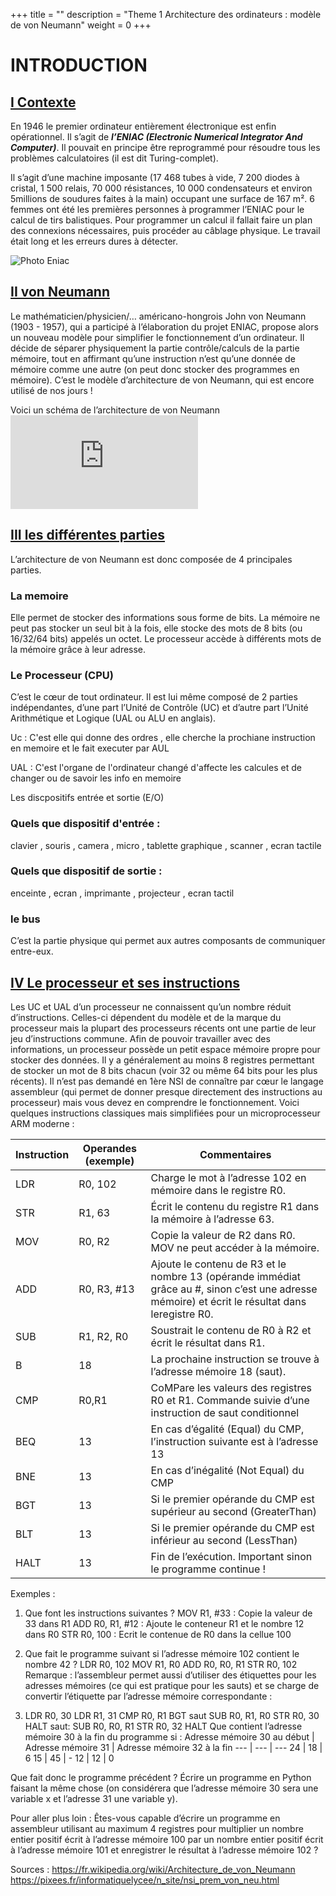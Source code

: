 +++
title = ""
description = "Theme 1 Architecture des ordinateurs : modèle de von Neumann"
weight = 0
+++

<h1>INTRODUCTION</h1>

## <u>I Contexte</u><br>
En 1946 le premier ordinateur entièrement électronique est enfin opérationnel. Il s’agit de ***l’ENIAC
(Electronic Numerical Integrator And Computer)***. Il pouvait en principe être reprogrammé pour
résoudre tous les problèmes calculatoires (il est dit Turing-complet).

Il s’agit d’une machine imposante (17 468 tubes à vide, 7 200 diodes à cristal, 1 500 relais, 70 000 résistances, 10 000 condensateurs et environ 5millions de soudures faites à la main) occupant une surface de 167 m².
6 femmes ont été les premières personnes à programmer l’ENIAC pour le calcul de tirs balistiques.
Pour programmer un calcul il fallait faire un plan des connexions nécessaires, puis procéder au câblage physique. Le travail était long et les erreurs dures à détecter.

![Photo Eniac](https://external-content.duckduckgo.com/iu/?u=http%3A%2F%2Fpbs.twimg.com%2Fmedia%2FDV6fBIEVwAMw7Md.jpg&f=1&nofb=1&ipt=3007cdc3cd390aa514ed693198468d14ca2303346465008af72aa526e6ef535b&ipo=images)

## <u>II von Neumann</u><br>
Le mathématicien/physicien/… américano-hongrois John von Neumann (1903 - 1957), qui a participé à l’élaboration du projet ENIAC, propose alors un nouveau modèle pour simplifier le
fonctionnement d’un ordinateur. Il décide de séparer physiquement la partie contrôle/calculs de la
partie mémoire, tout en affirmant qu’une instruction n’est qu’une donnée de mémoire comme une
autre (on peut donc stocker des programmes en mémoire).
C’est le modèle d’architecture de von Neumann, qui est encore utilisé de nos jours !

Voici un schéma de l’architecture de von Neumann
![ schéma de l’architecture de von Neumann](https://commons.wikimedia.org/w/index.php?search=architecture+de+von+Neumann&title=Special%3AMediaSearch&go=Go&type=image)


## <u>III les différentes parties</u><br>

L’architecture de von Neumann est donc composée de 4 principales parties.

### La memoire 

Elle permet de stocker des informations sous forme de bits. La mémoire ne peut pas
stocker un seul bit à la fois, elle stocke des mots de 8 bits (ou 16/32/64 bits) appelés un
octet. Le processeur accède à différents mots de la mémoire grâce à leur adresse.

### Le Processeur (CPU)

C’est le cœur de tout ordinateur. Il est lui même composé de 2 parties indépendantes,
d’une part l’Unité de Contrôle (UC) et d’autre part l’Unité Arithmétique et Logique
(UAL ou ALU en anglais).

Uc : C'est elle qui donne des ordres , elle cherche la prochiane instruction en memoire et le fait executer par AUL

UAL : C'est l'organe de l'ordinateur changé d'affecte les calcules et de changer ou de savoir les info en memoire 

Les discpositifs entrée et sortie  (E/O)

### Quels que dispositif d'entrée : <br>
clavier , souris , camera , micro , tablette graphique , scanner , ecran tactile
### Quels que dispositif de sortie : <br>
enceinte , ecran , imprimante , projecteur , ecran tactil

### le bus 
C’est la partie physique qui permet aux autres composants de communiquer entre-eux.

## <u>IV Le processeur et ses instructions</u><br>

Les UC et UAL d’un processeur ne connaissent qu’un nombre réduit d’instructions. Celles-ci
dépendent du modèle et de la marque du processeur mais la plupart des processeurs récents ont une
partie de leur jeu d’instructions commune.
Afin de pouvoir travailler avec des informations, un processeur possède un petit espace mémoire
propre pour stocker des données. Il y a généralement au moins 8 registres permettant de stocker un mot
de 8 bits chacun (voir 32 ou même 64 bits pour les plus récents).
Il n’est pas demandé en 1ère NSI de connaître par cœur le langage assembleur (qui permet de donner
presque directement des instructions au processeur) mais vous devez en comprendre le
fonctionnement.
Voici quelques instructions classiques mais simplifiées pour un microprocesseur ARM moderne :

Instruction | 	Operandes (exemple) | Commentaires
 --- | --- | --- 
LDR | R0, 102  | Charge le mot à l’adresse 102 en mémoire dans le registre R0.
STR | R1, 63 | Écrit le contenu du registre R1 dans la mémoire à l’adresse 63.
MOV | R0, R2 | Copie la valeur de R2 dans R0. MOV ne peut accéder à la mémoire. 
ADD | R0, R3, #13 | Ajoute le contenu de R3 et le nombre 13 (opérande immédiat grâce au #, sinon c’est une adresse mémoire) et écrit le résultat dans leregistre R0.														
SUB | R1, R2, R0 | Soustrait le contenu de R0 à R2 et écrit le résultat dans R1.
B 	| 18  | La prochaine instruction se trouve à l’adresse mémoire 18 (saut). 
CMP | R0,R1 | CoMPare les valeurs des registres R0 et R1. Commande suivie d’une instruction de saut conditionnel 
BEQ | 13 | En cas d’égalité (Equal) du CMP, l’instruction suivante est à l’adresse 13 
BNE | 13 | En cas d’inégalité (Not Equal) du CMP
BGT | 13 | Si le premier opérande du CMP est supérieur au second (GreaterThan)
BLT | 13 | Si le premier opérande du CMP est inférieur au second (LessThan)
HALT | 13 | Fin de l’exécution. Important sinon le programme continue ! 


Exemples : 

1) Que font les instructions suivantes ?
MOV R1, #33 : Copie la valeur de 33 dans R1
ADD R0, R1, #12 : Ajoute le conteneur R1 et le nombre 12 dans R0
STR R0, 100 : Ecrit le contenue de R0 dans la cellue 100

2) Que fait le programme suivant si l’adresse mémoire 102 contient le nombre 42 ?
LDR R0, 102
MOV R1, R0
ADD R0, R0, R1
STR R0, 102
Remarque : l’assembleur permet aussi d’utiliser des étiquettes pour les adresses mémoires (ce qui est
pratique pour les sauts) et se charge de convertir l’étiquette par l’adresse mémoire correspondante :
3) LDR R0, 30
LDR R1, 31
CMP R0, R1
BGT saut
SUB R0, R1, R0
STR R0, 30
HALT
saut:
SUB R0, R0, R1
STR R0, 32
HALT
Que contient l’adresse mémoire 30 à la fin du programme si :
Adresse mémoire 30 au début  | Adresse mémoire 31 | Adresse mémoire 32 à la fin 
 --- | --- | --- 
24  | 18 | 6
15 | 45 | -
12 | 12 | 0 

Que fait donc le programme précédent ? Écrire un programme en Python faisant la même chose (on
considérera que l’adresse mémoire 30 sera une variable x et l’adresse 31 une variable y).


Pour aller plus loin :
Êtes-vous capable d’écrire un programme en assembleur utilisant au maximum 4 registres pour
multiplier un nombre entier positif écrit à l’adresse mémoire 100 par un nombre entier positif écrit à
l’adresse mémoire 101 et enregistrer le résultat à l’adresse mémoire 102 ?


Sources : https://fr.wikipedia.org/wiki/Architecture_de_von_Neumann
https://pixees.fr/informatiquelycee/n_site/nsi_prem_von_neu.html